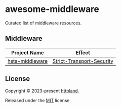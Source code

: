 # awesome-middleware

Curated list of middleware resources.

## Middleware

| Project Name                                                   | Effect                                                              |
| -------------------------------------------------------------- | ------------------------------------------------------------------- |
| [hsts-middleware](https://github.com/httpland/hsts-middleware) | [Strict-Transport-Security](https://www.rfc-editor.org/rfc/rfc6797) |

## License

Copyright © 2023-present [httpland](https://github.com/httpland).

Released under the [MIT](./LICENSE) license
